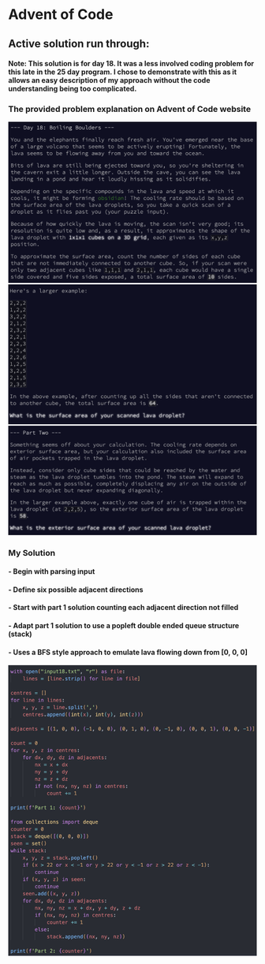 # Advent of Code

## Active solution run through:

#### Note: This solution is for day 18. It was a less involved coding problem for this late in the 25 day program. I chose to demonstrate with this as it allows an easy description of my approach without the code understanding being too complicated.


### The provided problem explanation on Advent of Code website
![alt text](images/Explanation1.png)
![alt text](images/Explanation2.png)
![alt text](images/Explanation3.png)

### My Solution
#### - Begin with parsing input
#### - Define six possible adjacent directions
#### - Start with part 1 solution counting each adjacent direction not filled
#### - Adapt part 1 solution to use a popleft double ended queue structure (stack)
#### - Uses a BFS style approach to emulate lava flowing down from [0, 0, 0]
![alt text](images/Solution.png)
